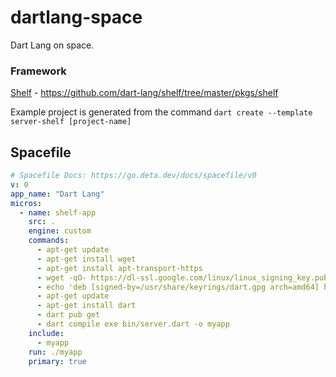 # dartlang-space

Dart Lang on space.

### Framework

[Shelf](https://github.com/dart-lang/shelf/tree/master/pkgs/shelf) - https://github.com/dart-lang/shelf/tree/master/pkgs/shelf

Example project is generated from the command `dart create --template server-shelf [project-name]`

## Spacefile

```yaml
# Spacefile Docs: https://go.deta.dev/docs/spacefile/v0
v: 0
app_name: "Dart Lang"
micros:
  - name: shelf-app
    src: .
    engine: custom
    commands:
      - apt-get update
      - apt-get install wget
      - apt-get install apt-transport-https
      - wget -qO- https://dl-ssl.google.com/linux/linux_signing_key.pub | gpg --dearmor -o /usr/share/keyrings/dart.gpg
      - echo 'deb [signed-by=/usr/share/keyrings/dart.gpg arch=amd64] https://storage.googleapis.com/download.dartlang.org/linux/debian stable main' | tee /etc/apt/sources.list.d/dart_stable.list
      - apt-get update
      - apt-get install dart
      - dart pub get
      - dart compile exe bin/server.dart -o myapp
    include:
      - myapp
    run: ./myapp
    primary: true
```
